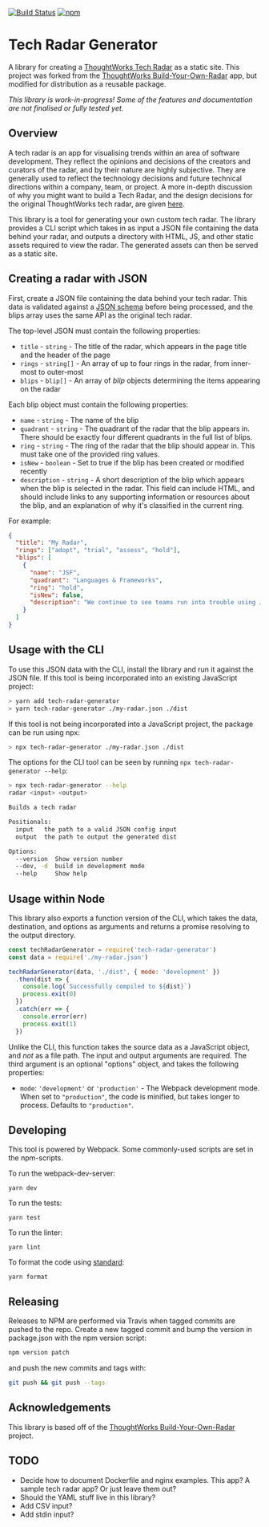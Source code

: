 [![Build Status](https://travis-ci.org/dprgarner/tech-radar-generator.svg?branch=master)](https://travis-ci.org/dprgarner/tech-radar-generator)
[![npm](https://img.shields.io/npm/v/tech-radar-generator)](http://npmjs.com/package/tech-radar-generator)

# Tech Radar Generator

A library for creating a [ThoughtWorks Tech Radar][radar] as a static site. This project was forked from the [ThoughtWorks Build-Your-Own-Radar][byor] app, but modified for distribution as a reusable package.

[radar]: https://www.thoughtworks.com/radar
[byor]: https://github.com/thoughtworks/build-your-own-radar

*This library is work-in-progress! Some of the features and documentation are not finalised or fully tested yet.*

## Overview

A tech radar is an app for visualising trends within an area of software development. They reflect the opinions and decisions of the creators and curators of the radar, and by their nature are highly subjective. They are generally used to reflect the technology decisions and future technical directions within a company, team, or project. A more in-depth discussion of why you might want to build a Tech Radar, and the design decisions for the original ThoughtWorks tech radar, are given [here][byor-why].

[byor-why]: https://www.thoughtworks.com/insights/blog/build-your-own-technology-radar

This library is a tool for generating your own custom tech radar. The library provides a CLI script which takes in as input a JSON file containing the data behind your radar, and outputs a directory with HTML, JS, and other static assets required to view the radar. The generated assets can then be served as a static site.

## Creating a radar with JSON

First, create a JSON file containing the data behind your tech radar. This data is validated against a [JSON schema][schema] before being processed, and the blips array uses the same API as the original tech radar.

The top-level JSON must contain the following properties:
- `title` - `string` - The title of the radar, which appears in the page title and the header of the page
- `rings` - `string[]` - An array of up to four rings in the radar, from inner-most to outer-most
- `blips` - `blip[]` - An array of _blip_ objects determining the items appearing on the radar

Each blip object must contain the following properties:
- `name` - `string` - The name of the blip
- `quadrant` - `string` - The quadrant of the radar that the blip appears in. There should be exactly four different quadrants in the full list of blips.
- `ring` - `string` - The ring of the radar that the blip should appear in. This must take one of the provided ring values.
- `isNew` - `boolean` - Set to true if the blip has been created or modified recently
- `description` - `string` - A short description of the blip which appears when the blip is selected in the radar. This field can include HTML, and should include links to any supporting information or resources about the blip, and an explanation of why it's classified in the current ring.

For example:

```json
{
  "title": "My Radar",
  "rings": ["adopt", "trial", "assess", "hold"],
  "blips": [
    {
      "name": "JSF",
      "quadrant": "Languages & Frameworks",
      "ring": "hold",
      "isNew": false,
      "description": "We continue to see teams run into trouble using JSF ..."
    }
  ]
}
```
[schema]: https://github.com/dprgarner/tech-radar-generator/blob/master/schema.json

## Usage with the CLI

To use this JSON data with the CLI, install the library and run it against the JSON file. If this tool is being incorporated into an existing JavaScript project:
```bash
> yarn add tech-radar-generator
> yarn tech-radar-generator ./my-radar.json ./dist
```

If this tool is not being incorporated into a JavaScript project, the package can be run using npx:
```bash
> npx tech-radar-generator ./my-radar.json ./dist
```

The options for the CLI tool can be seen by running `npx tech-radar-generator --help`:

```bash
> npx tech-radar-generator --help
radar <input> <output>

Builds a tech radar

Positionals:
  input   the path to a valid JSON config input                         [string]
  output  the path to output the generated dist                         [string]

Options:
  --version  Show version number                                       [boolean]
  --dev, -d  build in development mode                                 [boolean]
  --help     Show help                                                 [boolean]
```

## Usage within Node

This library also exports a function version of the CLI, which takes the data, destination, and options as arguments and returns a promise resolving to the output directory.

```js
const techRadarGenerator = require('tech-radar-generator')
const data = require('./my-radar.json')

techRadarGenerator(data, './dist', { mode: 'development' })
  .then(dist => {
    console.log(`Successfully compiled to ${dist}`)
    process.exit(0)
  })
  .catch(err => {
    console.error(err)
    process.exit(1)
  })
```

Unlike the CLI, this function takes the source data as a JavaScript object, and _not_ as a file path. The input and output arguments are required. The third argument is an optional "options" object, and takes the following properties:

- `mode`: `'development'` or `'production'` - The Webpack development mode. When set to `"production"`, the code is minified, but takes longer to process. Defaults to `"production"`.


## Developing

This tool is powered by Webpack. Some commonly-used scripts are set in the npm-scripts.

To run the webpack-dev-server:

    yarn dev

To run the tests:

    yarn test

To run the linter:

    yarn lint

To format the code using [standard][standard]:

    yarn format

[standard]: https://standardjs.com/

## Releasing

Releases to NPM are performed via Travis when tagged commits are pushed to the repo. Create a new tagged commit and bump the version in package.json with the npm version script:

```bash
npm version patch
```

and push the new commits and tags with:

```bash
git push && git push --tags
```

## Acknowledgements

This library is based off of the [ThoughtWorks Build-Your-Own-Radar](https://github.com/thoughtworks/build-your-own-radar) project.

## TODO

- Decide how to document Dockerfile and nginx examples. This app? A sample tech radar app? Or just leave them out?
- Should the YAML stuff live in this library?
- Add CSV input?
- Add stdin input?
